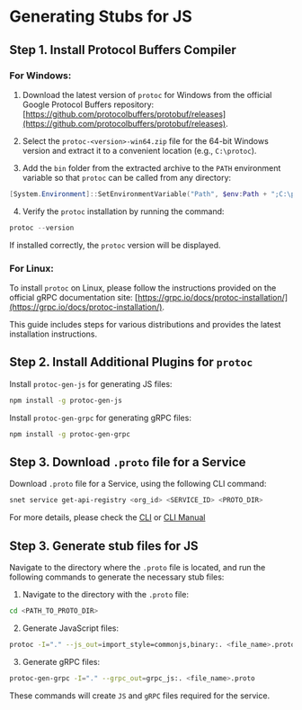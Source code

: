 # Generating Stubs for JS

## Step 1. Install Protocol Buffers Compiler

### For Windows:

1. Download the latest version of `protoc` for Windows from the official Google Protocol Buffers repository: [https://github.com/protocolbuffers/protobuf/releases](https://github.com/protocolbuffers/protobuf/releases).
   
2. Select the `protoc-<version>-win64.zip` file for the 64-bit Windows version and extract it to a convenient location (e.g., `C:\protoc`).

3. Add the `bin` folder from the extracted archive to the `PATH` environment variable so that `protoc` can be called from any directory:

```powershell
[System.Environment]::SetEnvironmentVariable("Path", $env:Path + ";C:\protoc\bin", [System.EnvironmentVariableTarget]::Machine)
```

4. Verify the `protoc` installation by running the command:

```powershell
protoc --version
```

If installed correctly, the `protoc` version will be displayed.

### For Linux:

To install `protoc` on Linux, please follow the instructions provided on the official gRPC documentation site: [https://grpc.io/docs/protoc-installation/](https://grpc.io/docs/protoc-installation/).

This guide includes steps for various distributions and provides the latest installation instructions.


## Step 2. Install Additional Plugins for `protoc`

Install `protoc-gen-js` for generating JS files:

```sh
npm install -g protoc-gen-js
```

Install `protoc-gen-grpc` for generating gRPC files:

```sh
npm install -g protoc-gen-grpc
```

## Step 3. Download `.proto` file for a Service

Download `.proto` file for a Service, using the following CLI command:

```sh
snet service get-api-registry <org_id> <SERVICE_ID> <PROTO_DIR>
```

For more details, please check the [CLI](/docs/products/DecentralizedAIPlatform/CLI/) or 
[CLI Manual](/docs/products/DecentralizedAIPlatform/CLI/Manual/)

## Step 3. Generate stub files for JS

Navigate to the directory where the `.proto` file is located, and run the following commands to generate the necessary stub files:

1. Navigate to the directory with the `.proto` file:

```sh
cd <PATH_TO_PROTO_DIR>
```

2. Generate JavaScript files:

```sh
protoc -I="." --js_out=import_style=commonjs,binary:. <file_name>.proto
```

3. Generate gRPC files:

```sh
protoc-gen-grpc -I="." --grpc_out=grpc_js:. <file_name>.proto
```

These commands will create `JS` and `gRPC` files required for the service.

